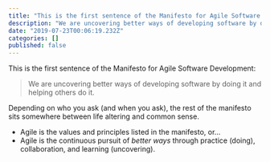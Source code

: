 ```yaml
---
title: "This is the first sentence of the Manifesto for Agile Software Development:"
description: "We are uncovering better ways of developing software by doing it and helping others do it."
date: "2019-07-23T00:06:19.232Z"
categories: []
published: false
---
```


  

This is the first sentence of the Manifesto for Agile Software Development:

> We are uncovering better ways of developing software by doing it and helping others do it.

Depending on who you ask (and when you ask), the rest of the manifesto sits somewhere between life altering and common sense.

-   Agile is the values and principles listed in the manifesto, or…
-   Agile is the continuous pursuit of _better ways_ through practice (doing), collaboration, and learning (uncovering).
